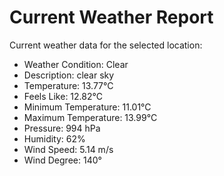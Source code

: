 # Current Weather Report
Current weather data for the selected location:
- Weather Condition: Clear
- Description: clear sky
- Temperature: 13.77°C
- Feels Like: 12.82°C
- Minimum Temperature: 11.01°C
- Maximum Temperature: 13.99°C
- Pressure: 994 hPa
- Humidity: 62%
- Wind Speed: 5.14 m/s
- Wind Degree: 140°
